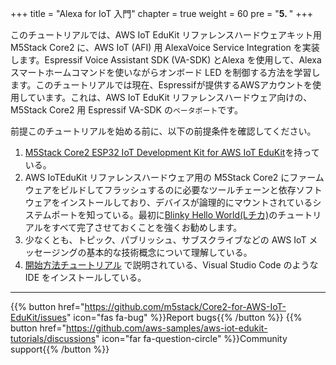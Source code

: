 +++
title = "Alexa for IoT 入門"
chapter = true
weight = 60
pre = "<b>5. </b>"
+++

このチュートリアルでは、AWS IoT EduKit リファレンスハードウェアキット用 M5Stack Core2 に、AWS IoT (AFI) 用 AlexaVoice Service Integration を実装します。Espressif Voice Assistant SDK (VA-SDK) とAlexa を使用して、Alexa スマートホームコマンドを使いながらオンボード LED を制御する方法を学習します。このチュートリアルでは現在、Espressifが提供するAWSアカウントを使用しています。これは、AWS IoT EduKit リファレンスハードウェア向けの、M5Stack Core2 用 Espressif VA-SDK の`ベータポート`です。

前提このチュートリアルを始める前に、以下の前提条件を確認してください。

1. [M5Stack Core2 ESP32 IoT Development Kit for AWS IoT EduKit](https://ssci.to/Core2_for_AWS)を持っている。
1. AWS IoTEduKit リファレンスハードウェア用の M5Stack Core2 にファームウェアをビルドしてフラッシュするのに必要なツールチェーンと依存ソフトウェアをインストールしており、デバイスが論理的にマウントされているシステムポートを知っている。最初に[Blinky Hello World(Lチカ)](/ja/blinky-hello-world.html)のチュートリアルをすべて完了させておくことを強くお勧めします。
1. 少なくとも、トピック、パブリッシュ、サブスクライブなどの AWS IoT メッセージングの基本的な技術概念について理解している。
1. [開始方法チュートリアル](/ja/getting-started.html) で説明されている、Visual Studio Code のようなIDE をインストールしている。

---
{{% button href="https://github.com/m5stack/Core2-for-AWS-IoT-EduKit/issues" icon="fas fa-bug" %}}Report bugs{{% /button %}} {{% button href="https://github.com/aws-samples/aws-iot-edukit-tutorials/discussions" icon="far fa-question-circle" %}}Community support{{% /button %}}